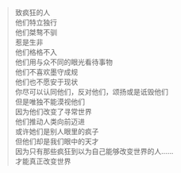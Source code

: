 >致疯狂的人  
他们特立独行  
他们桀骜不驯  
惹是生非  
他们格格不入  
他们用与众不同的眼光看待事物  
他们不喜欢墨守成规  
他们也不愿安于现状  
你尽可以认同他们，反对他们，颂扬或是诋毁他们  
但是唯独不能漠视他们  
因为他们改变了寻常世界  
他们推动人类向前迈进  
或许她们是别人眼里的疯子  
但他们却是我们眼中的天才  
因为只有那些疯狂到以为自己能够改变世界的人......  
才能真正改变世界

